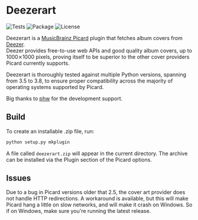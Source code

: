 # Deezerart

![Tests](https://github.com/livingsilver94/deezerart/workflows/Tests/badge.svg) ![Package](https://github.com/livingsilver94/deezerart/workflows/Package/badge.svg) ![License](https://img.shields.io/github/license/livingsilver94/deezerart?label=License)

Deezerart is a [MusicBrainz Picard](https://picard.musicbrainz.org) plugin that fetches album covers from [Deezer](https://www.deezer.com).\
Deezer provides free-to-use web APIs and good quality album covers, up to 1000⨯1000 pixels, proving itself to be superior to the other cover providers Picard currently supports.

Deezerart is thoroughly tested against multiple Python versions, spanning from 3.5 to 3.8, to ensure proper compatibility across the majority of operating systems supported by Picard.

Big thanks to [phw](https://github.com/phw/) for the development support.

## Build

To create an installable .zip file, run:
```bash
python setup.py mkplugin
```
A file called `deezerart.zip` will appear in the current directory. The archive can be installed via the Plugin section of the Picard options.

## Issues

Due to a bug in Picard versions older that 2.5, the cover art provider does not handle HTTP redirections. A workaround is available, but this will make Picard hang a little on slow networks, and will make it crash on Windows. So if on Windows, make sure you're running the latest release.

